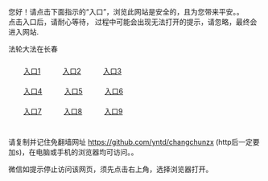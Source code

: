 您好！请点击下面指示的“入口”，浏览此网站是安全的，且为您带来平安。。 <br/>
点击入口后，请耐心等待， 过程中可能会出现无法打开的提示，请忽略，最终会进入网站. </br>

法轮大法在长春<br/>
<div style="padding:10px"><a style="margin:20px" target="_blank" href="https://d3bt7f1odmr3li.cloudfront.net/2Qpsp?bdmjbyh" id="ccLink1" rel="nofollow">入口1</a> <a target="_blank" style="margin:20px" href="https://d2fju0am8wbwoe.cloudfront.net/2Qpsp?jjgluw" id="ccLink2" rel="nofollow">入口2</a> <a style="margin:20px" target="_blank" href="https://d1h43u0gquutsm.cloudfront.net/2Qpsp?cgpga" id="ccLink3" rel="nofollow">入口3</a></div>

<div style="padding:10px" ><a style="margin:20px" target="_blank" href="https://d3bt7f1odmr3li.cloudfront.net/2Qpsp?bdmjbyh" id="ccLink4" rel="nofollow">入口4</a> <a style="margin:20px" href="https://d2fju0am8wbwoe.cloudfront.net/2Qpsp?jjgluw" target="_blank" id="ccLink5" rel="nofollow">入口5</a> <a style="margin:20px" href="https://d1h43u0gquutsm.cloudfront.net/2Qpsp?cgpga" target="_blank" id="ccLink6" rel="nofollow">入口6</a></div>

<div style="padding:10px"><a style="margin:20px" target="_blank" href="https://d3bt7f1odmr3li.cloudfront.net/2Qpsp?bdmjbyh" id="ccLink7" rel="nofollow">入口7</a> <a style="margin:20px" href="https://d2fju0am8wbwoe.cloudfront.net/2Qpsp?jjgluw" target="_blank" id="ccLink8" rel="nofollow">入口8</a> <a style="margin:20px" target="_blank" href="https://d1h43u0gquutsm.cloudfront.net/2Qpsp?cgpga" id="ccLink9" rel="nofollow">入口9</a></div>

<br/>



请复制并记住免翻墙网址 https://github.com/yntd/changchunzx (http后一定要加s)，在电脑或手机的浏览器均可访问。。<br/>

微信如提示停止访问该网页，须先点击右上角，选择浏览器打开。
